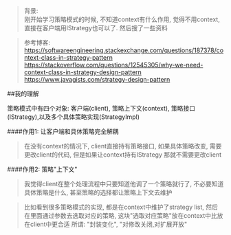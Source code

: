 > 背景:   
    刚开始学习策略模式的时候, 不知道context有什么作用, 觉得不用context, 直接在客户端用IStrategy也可以了.
然后搜了一些资料

> 参考博客:  
  https://softwareengineering.stackexchange.com/questions/187378/context-class-in-strategy-pattern  
  https://stackoverflow.com/questions/12545305/why-we-need-context-class-in-strategy-design-pattern
  https://www.javagists.com/strategy-design-pattern

##我的理解

策略模式中有四个对象: 客户端(client), 策略上下文(context), 策略接口(IStrategy),以及多个具体策略实现(StrategyImpl)

####作用1:  让客户端和具体策略完全解耦  
  > 在没有context的情况下, client直接持有策略接口, 如果具体策略改变, 需要更改client的代码, 但是如果让context持有IStrategy
  那就不需要更改client

####作用2: 策略"上下文"
  > 我觉得client在整个处理流程中只要知道他调了一个策略就行了, 不必要知道具体策略是什么, 甚至策略的选择都让策略上下文去维护  
  
  > 比如看到很多策略模式的实现, 都是在context中维护了strategy list, 然后在里面通过参数去选取对应的策略, 这块"选取对应策略"放在context中比放在client中更合适
  所谓: "封装变化", "对修改关闭,对扩展开放"
  
  
   
   